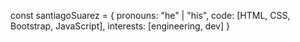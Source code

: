 const santiagoSuarez = {
  pronouns: "he" | "his",
  code: [HTML, CSS, Bootstrap, JavaScript],
  interests: [engineering, dev]
}
